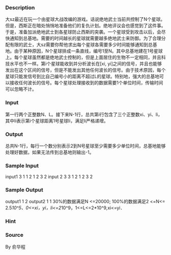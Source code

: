 
### Description
大sz最近在玩一个由星球大战改编的游戏。话说绝地武士当前共控制了N个星球。但是，西斯正在暗处悄悄地准备他们的复仇计划。绝地评议会也感觉到了这件事。于是，准备加派绝地武士到各星球防止西斯的突袭。一个星球受到攻击以后，会尽快通知到总基地。需要的时间越长的星球就需要越多绝地武士来防御。为了合理分配有限的武士，大sz需要你帮他求出每个星球各需要多少时间能够通知到总基地。由于某种原因，N个星球排成一条直线，编号1至N。其中总基地建在1号星球上。每个星球虽然都是绝地武士控制的，但是上面居住的生物不一定相同，并且科技水平也不一样。第i个星球能收到并分析波长在[xi, yi]之间的信号，并且也能够发出在这个区间的信号，但是不能发出其他任何波长的信号。由于技术原因，每个星球只能发信号到比自己编号小的距离不超过L的星球。特别地，强大的总基地可以接收任何波长的信号。每个星球处理接收到的数据需要1个单位时间，传输时间可以忽略不计。
### Input
第一行两个正整数N、L。接下来N-1行，总共第i行包含了三个正整数xi、yi、li，其中li表示第i个星球距离1号星球li，满足li严格递增。
### Output
总共N-1行，每行一个数分别表示2到N号星球至少需要多少单位时间，总基地能够处理好数据，如果无法传到总基地则输出-1。
### Sample Input
input1
3 1
1 2 1
2 3 2
input 2
3 3
1 2 1
2 3 2
### Sample Output
output1
1
2
output2
1
1
30%的数据满足N <=20000; 
100%的数据满足2 <=N<= 2.5*10^5、0<=xi，yi，li<=2*10^9，1<=L<=2*10^9,xi<=yi． 

### Hint

### Source
By 俞华程